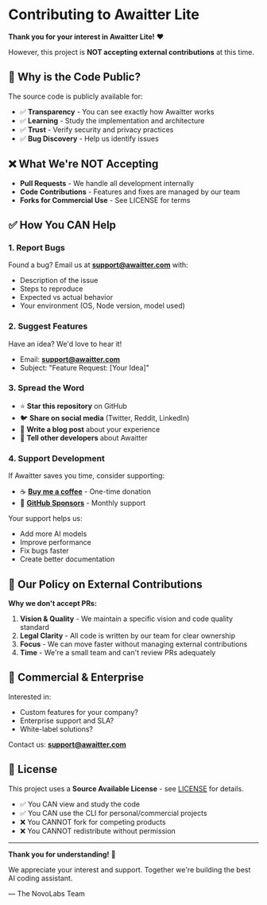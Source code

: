 # Contributing to Awaitter Lite

**Thank you for your interest in Awaitter Lite!** ❤️

However, this project is **NOT accepting external contributions** at this time.

## 📖 Why is the Code Public?

The source code is publicly available for:

- ✅ **Transparency** - You can see exactly how Awaitter works
- ✅ **Learning** - Study the implementation and architecture
- ✅ **Trust** - Verify security and privacy practices
- ✅ **Bug Discovery** - Help us identify issues

## ❌ What We're NOT Accepting

- **Pull Requests** - We handle all development internally
- **Code Contributions** - Features and fixes are managed by our team
- **Forks for Commercial Use** - See LICENSE for terms

## ✅ How You CAN Help

### 1. Report Bugs
Found a bug? Email us at **support@awaitter.com** with:
- Description of the issue
- Steps to reproduce
- Expected vs actual behavior
- Your environment (OS, Node version, model used)

### 2. Suggest Features
Have an idea? We'd love to hear it!
- Email: **support@awaitter.com**
- Subject: "Feature Request: [Your Idea]"

### 3. Spread the Word
- ⭐ **Star this repository** on GitHub
- 🐦 **Share on social media** (Twitter, Reddit, LinkedIn)
- 📝 **Write a blog post** about your experience
- 💬 **Tell other developers** about Awaitter

### 4. Support Development
If Awaitter saves you time, consider supporting:

- ☕ **[Buy me a coffee](https://ko-fi.com/novolabs)** - One-time donation
- 💝 **[GitHub Sponsors](https://github.com/sponsors/awaitter)** - Monthly support

Your support helps us:
- Add more AI models
- Improve performance
- Fix bugs faster
- Create better documentation

## 🚫 Our Policy on External Contributions

**Why we don't accept PRs:**

1. **Vision & Quality** - We maintain a specific vision and code quality standard
2. **Legal Clarity** - All code is written by our team for clear ownership
3. **Focus** - We can move faster without managing external contributions
4. **Time** - We're a small team and can't review PRs adequately

## 🤝 Commercial & Enterprise

Interested in:
- Custom features for your company?
- Enterprise support and SLA?
- White-label solutions?

Contact us: **support@awaitter.com**

## 📄 License

This project uses a **Source Available License** - see [LICENSE](./LICENSE) for details.

- ✅ You CAN view and study the code
- ✅ You CAN use the CLI for personal/commercial projects
- ❌ You CANNOT fork for competing products
- ❌ You CANNOT redistribute without permission

---

**Thank you for understanding!** 🙏

We appreciate your interest and support. Together we're building the best AI coding assistant.

— The NovoLabs Team
